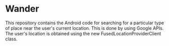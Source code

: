 # Wander
This repository contains the Android code for searching for a particular type of place near the user's current location. This is done by using Google APIs. The user's location is obtained using the new FusedLocationProviderClient class.
